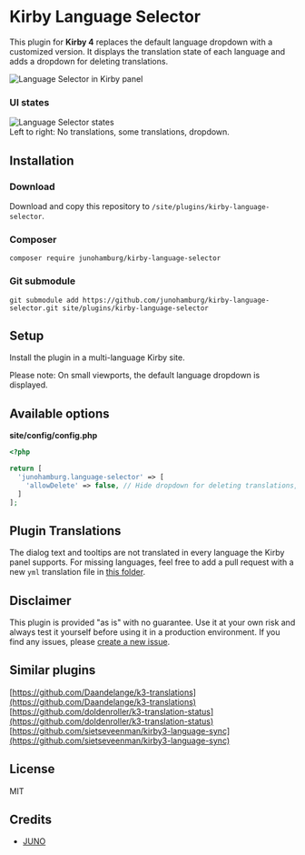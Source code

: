 # Kirby Language Selector

This plugin for **Kirby 4** replaces the default language dropdown with a customized version. It displays the translation state of each language and adds a dropdown for deleting translations.

![Language Selector in Kirby panel](https://github.com/junohamburg/kirby-language-selector/assets/77532479/008eba33-d93f-45dd-bec1-5b7b65147b55)

### UI states

![Language Selector states](https://github.com/junohamburg/kirby-language-selector/assets/77532479/98926f36-36f3-40f4-8960-a659cad74832)<br>
Left to right: No translations, some translations, dropdown.

## Installation

### Download

Download and copy this repository to `/site/plugins/kirby-language-selector`.

### Composer

```
composer require junohamburg/kirby-language-selector
```

### Git submodule

```
git submodule add https://github.com/junohamburg/kirby-language-selector.git site/plugins/kirby-language-selector
```

## Setup

Install the plugin in a multi-language Kirby site.

Please note: On small viewports, the default language dropdown is displayed.

## Available options

**site/config/config.php**

```php
<?php

return [
  'junohamburg.language-selector' => [
    'allowDelete' => false, // Hide dropdown for deleting translations, default: true
  ]
];
```

## Plugin Translations

The dialog text and tooltips are not translated in every language the Kirby panel supports. For missing languages, feel free to add a pull request with a new `yml` translation file in [this folder](https://github.com/junohamburg/kirby-language-selector/tree/main/translations).

## Disclaimer

This plugin is provided "as is" with no guarantee. Use it at your own risk and always test it yourself before using it in a production environment. If you find any issues, please [create a new issue](https://github.com/junohamburg/kirby-language-selector/issues/new).

## Similar plugins

[https://github.com/Daandelange/k3-translations](https://github.com/Daandelange/k3-translations)<br>
[https://github.com/doldenroller/k3-translation-status](https://github.com/doldenroller/k3-translation-status)<br>
[https://github.com/sietseveenman/kirby3-language-sync](https://github.com/sietseveenman/kirby3-language-sync)<br>

## License

MIT

## Credits

- [JUNO](https://juno-hamburg.com)

